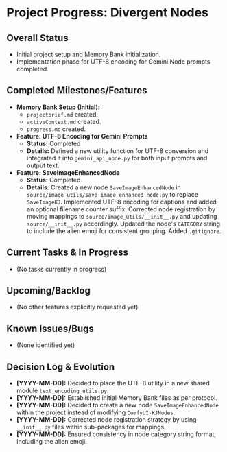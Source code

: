 # Project Progress: Divergent Nodes

## Overall Status
- Initial project setup and Memory Bank initialization.
- Implementation phase for UTF-8 encoding for Gemini Node prompts completed.

## Completed Milestones/Features
- **Memory Bank Setup (Initial):**
    - `projectbrief.md` created.
    - `activeContext.md` created.
    - `progress.md` created.
- **Feature: UTF-8 Encoding for Gemini Prompts**
    - **Status:** Completed
    - **Details:** Defined a new utility function for UTF-8 conversion and integrated it into `gemini_api_node.py` for both input prompts and output text.
- **Feature: SaveImageEnhancedNode**
    - **Status:** Completed
    - **Details:** Created a new node `SaveImageEnhancedNode` in `source/image_utils/save_image_enhanced_node.py` to replace `SaveImageKJ`. Implemented UTF-8 encoding for captions and added an optional filename counter suffix. Corrected node registration by moving mappings to `source/image_utils/__init__.py` and updating `source/__init__.py` accordingly. Updated the node's `CATEGORY` string to include the alien emoji for consistent grouping. Added `.gitignore`.

## Current Tasks & In Progress
- (No tasks currently in progress)

## Upcoming/Backlog
- (No other features explicitly requested yet)

## Known Issues/Bugs
- (None identified yet)

## Decision Log & Evolution
- **[YYYY-MM-DD]:** Decided to place the UTF-8 utility in a new shared module `text_encoding_utils.py`.
- **[YYYY-MM-DD]:** Established initial Memory Bank files as per protocol.
- **[YYYY-MM-DD]:** Decided to create a new node `SaveImageEnhancedNode` within the project instead of modifying `ComfyUI-KJNodes`.
- **[YYYY-MM-DD]:** Corrected node registration strategy by using `__init__.py` files within sub-packages for mappings.
- **[YYYY-MM-DD]:** Ensured consistency in node category string format, including the alien emoji.
